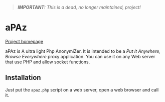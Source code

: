 > ***IMPORTANT:***
> _This is a dead, no longer maintained, project!_
> 

# aPAz

[Project homepage](https://apaz.esaracco.fr)

aPAz is A ultra light Php AnonymiZer. It is intended to be a _Put it Anywhere, Browse Everywhere_ proxy application. You can use it on any Web server that use PHP and allow socket functions.

## Installation

Just put the `apaz.php` script on a web server, open a web browser and call
it.
